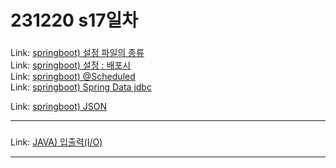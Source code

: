 # 231220 s17일차


### 

Link: [springboot) 설정 파일의 종류](https://blog.naver.com/dkumylove/223302212160)<br>
Link: [springboot) 설정 : 배포시](https://blog.naver.com/dkumylove/223302214384)<br>
Link: [springboot) @Scheduled](https://blog.naver.com/dkumylove/223302216983)<br>
Link: [springboot) Spring Data jdbc](https://blog.naver.com/dkumylove/223302224245)<br>

Link: [springboot) JSON](https://blog.naver.com/dkumylove/223302256298)<br>

-------------

### 

Link: [JAVA) 입출력(I/O)](https://blog.naver.com/dkumylove/223302256735)<br>

-------------